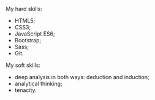 My hard skills:
- HTML5;
- CSS3;
- JavaScript ES6;
- Bootstrap;
- Sass;
- Git.

My soft skills:
- deep analysis in both ways: deduction and induction;
- analytical thinking;
- tenacity.
